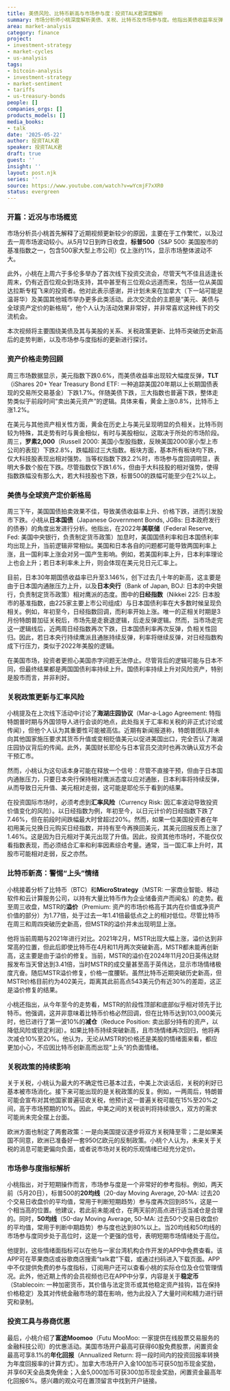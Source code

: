 ```yaml
---
title: 美债风险、比特币新高与市场参与度：投资TALK君深度解析
summary: 市场分析师小桃深度解析美债、关税、比特币及市场参与度。他指出美债收益率反弹与日本国债走势相似，关税不确定性犹存，并提醒投资者警惕比特币新高后的风险。
area: market-analysis
category: finance
project:
- investment-strategy
- market-cycles
- us-analysis
tags:
- bitcoin-analysis
- investment-strategy
- market-sentiment
- tariffs
- us-treasury-bonds
people: []
companies_orgs: []
products_models: []
media_books:
- talk
date: '2025-05-22'
author: 投资TALK君
speaker: 投资TALK君
draft: true
guest: ''
insight: ''
layout: post.njk
series: ''
source: https://www.youtube.com/watch?v=wYcmjF7xXR0
status: evergreen
---
```

### 开篇：近况与市场概览

市场分析员小桃首先解释了近期视频更新较少的原因，主要在于工作繁忙，以及过去一周市场波动较小。从5月12日到昨日收盘，**标普500**（S&P 500: 美国股市的基准指数之一，包含500家大型上市公司）仅上涨约1%，显示市场整体波动不大。

此外，小桃在上周六于多伦多举办了首次线下投资交流会，尽管天气不佳且适逢长周末，仍有近百位观众到场支持，其中甚至有三位观众远道而来，包括一位从美国达拉斯专程飞来的投资者。他对此表示感谢，并计划未来在加拿大（下一站可能是温哥华）及美国其他城市举办更多此类活动。此次交流会的主题是“美元、美债与全球资产定价的新格局”，他个人认为活动效果非常好，并非常喜欢这种线下的交流机会。

本次视频将主要围绕美债及其与美股的关系、关税政策更新、比特币突破历史新高后的走势判断，以及市场参与度指标的更新进行探讨。

### 资产价格走势回顾

周三市场数据显示，美元指数下跌0.6%，而美债收益率出现较大幅度反弹，**TLT**（iShares 20+ Year Treasury Bond ETF: 一种追踪美国20年期以上长期国债表现的交易所交易基金）下跌1.7%。伴随美债下跌，三大指数也普遍下跌，整体走势类似于前段时间“卖出美元资产”的逻辑。具体来看，黄金上涨0.8%，比特币上涨1.2%。

在美元与其他资产相关性方面，黄金在历史上与美元呈现明显的负相关。比特币则较为特殊，其走势有时与黄金相似，有时与美股相似，这取决于所处的市场阶段。周三，**罗素2,000**（Russell 2000: 美国小型股指数，反映美国2000家小型上市公司的表现）下跌2.8%，跌幅超过三大指数。板块方面，基本所有板块均下跌，仅大科技股表现出相对强势。当等权指数下跌2.2%时，市场参与度回调明显，表明大多数个股在下跌。尽管指数仅下跌1.6%，但由于大科技股的相对强势，使得指数跌幅没有那么大，若大科技股也下跌，标普500的跌幅可能至少在2%以上。

### 美债与全球资产定价新格局

周三下午，美国国债拍卖效果不佳，导致美债收益率上升、价格下跌，进而引发股市下跌。小桃从**日本国债**（Japanese Government Bonds, JGBs: 日本政府发行的债券）的角度出发进行分析。他指出，在2022年**美联储**（Federal Reserve, Fed: 美国中央银行，负责制定货币政策）加息时，美国国债利率和日本国债利率均出现上升，当前逻辑非常相似。美国和日本各自的问题都可能导致两国利率上涨，且一国利率上涨会对另一国产生影响。例如，若美国利率上升，日本利率理论上也会上升；若日本利率未上升，则会体现在美元兑日元汇率上。

目前，日本30年期国债收益率已升至3.146%，创下过去几十年的新高，这主要是由于日本国内通胀压力上升，以及**日本央行**（Bank of Japan, BOJ: 日本的中央银行，负责制定货币政策）相对鹰派的态度。图中的**日经指数**（Nikkei 225: 日本股市的基准指数，由225家主要上市公司组成）与日本国债利率在大多数时候呈现负相关。例如，年初至今，日经指数回调，而利率开始上涨。唯一的正相关时期是3月份特朗普加征关税后，市场先是走衰退逻辑，后走反弹逻辑。然而，当市场走完这一逻辑线后，近两周日经指数再次下跌，日本国债利率再次反弹，负相关性回归。因此，若日本央行持续鹰派且通胀持续反弹，利率将继续反弹，对日经指数构成下行压力，类似于2022年美股的逻辑。

在美国市场，投资者更担心美国赤字问题无法停止。尽管背后的逻辑可能与日本不同，但最终结果都是两国国债利率持续上升。国债利率持续上升对风险资产，特别是股市而言，并非利好。

### 关税政策更新与汇率风险

小桃提及在上次线下活动中讨论了**海湖庄园协议**（Mar-a-Lago Agreement: 特指特朗普时期与外国领导人进行会谈的地点，此处指关于汇率和关税的非正式讨论或传闻），但他个人认为其重要性可能被高估。近期有新闻报道称，特朗普团队并未向其他国家施压要求其货币升值或变相贬值美元以促进美国出口，完全否认了海湖庄园协议背后的传闻。此外，美国财长耶伦与日本官员交流时也再次确认双方不会干预汇市。

然而，小桃认为这句话本身可能在释放一个信号：尽管不直接干预，但由于日本国内通胀压力，只要日本央行保持相对鹰派态度以应对通胀，日本利率将持续反弹，从而导致日元升值、美元相对走弱，这可能是耶伦乐于看到的结果。

在投资国际市场时，必须考虑到**汇率风险**（Currency Risk: 因汇率波动导致投资价值变化的风险）。以日经指数为例，年初至今，以日元计价的日经指数下跌了7.46%，但在前段时间跌幅最大时曾超过20%。然而，如果一位美国投资者在年初用美元兑换日元购买日经指数，并持有至今再换回美元，其美元回报反而上涨了1.46%。这是因为日元相对于美元出现了升值。因此，投资其他市场时，不能仅仅看指数表现，而必须结合汇率和利率因素综合考量。通常，当一国汇率上升时，其股市可能相对走弱，反之亦然。

### 比特币新高：警惕“上头”情绪

小桃接着分析了比特币（BTC）和**MicroStrategy**（MSTR: 一家商业智能、移动软件和云计算服务公司，以持有大量比特币作为企业储备资产而闻名）的走势。截至周三收盘，MSTR的**溢价**（Premium: 资产的市场价格高于其内在价值或净资产价值的部分）为1.77倍，处于过去一年1.41倍最低点之上的相对低位。尽管比特币在周三和周四突破历史新高，但MSTR的溢价并未出现明显上涨。

他将当前周期与2021年进行对比。2021年2月，MSTR出现大幅上涨，溢价达到非常高的位置，但此后即使比特币在4月和11月两次突破新高，MSTR都未能再创新高，这主要是由于溢价的修复。当前，MSTR的溢价在2024年11月20日英伟达财报发布当天曾达到3.41倍，当时MSTR的成交量甚至高于英伟达，显示市场情绪极度亢奋。随后MSTR溢价修复，价格一度腰斩。虽然比特币近期突破历史新高，但MSTR价格目前约为402美元，距离其此前高点543美元仍有近30%的差距，这正是溢价修复的结果。

小桃还指出，从今年至今的走势看，MSTR的阶段性顶部和底部似乎相对领先于比特币。他强调，这并非意味着比特币价格必然回调，但在比特币达到103,000美元时，他已进行了第一波10%的**减仓**（Reduce Position: 卖出部分持有的资产，以降低风险或锁定利润）。如果比特币持续突破新高，且市场情绪再次回归，他将再次减仓10%至20%。他认为，无论从MSTR的价格还是美股的情绪面来看，都应更加小心，不应因比特币创新高而出现“上头”的负面情绪。

### 关税政策的持续影响

关于关税，小桃认为最大的不确定性已基本过去，中美上次谈话后，关税的利好已基本被市场消化。接下来可能出现的是关税政策的反复。例如，一两周后，特朗普可能会宣布对其他国家普遍征收关税，他预计这一普遍关税可能在15%至20%之间，高于市场预期的10%。因此，中美之间的关税谈判将持续很久，双方的需求可能尚未完全摆上台面。

欧洲方面也制定了两套政策：一是向美国提议逐步将双方关税降至零；二是如果美国不同意，欧洲已准备好一套950亿欧元的反制政策。小桃个人认为，未来关于关税的消息可能更偏向负面，或者说市场对关税的乐观情绪已经充分定价。

### 市场参与度指标解析

小桃指出，对于短期操作而言，市场参与度是一个非常好的参考指标。例如，两天前（5月20日），标普500的**20均线**（20-day Moving Average, 20-MA: 过去20个交易日收盘价的平均值，常用于判断短期趋势）参与度再次回到85%，这是一个相当高的位置。他建议，若此前未能减仓，在两天前的高点进行适当减仓是合理的。同时，**50均线**（50-day Moving Average, 50-MA: 过去50个交易日收盘价的平均值，常用于判断中期趋势）参与度也达到80%以上。当20均线和50均线的市场参与度同步处于高位时，这是一个更强的信号，表明短期市场情绪处于高位。

他提到，这些情绪面指标可以在他与一家台湾机构合作开发的APP中免费查看。该APP可在苹果商店或谷歌商店搜索“talk君”下载，或通过扫码进入下载页面。APP中不仅提供免费的参与度指标，订阅用户还可以查看小桃的实际仓位及仓位管理情况。此外，他近期上传的会员视频也已在APP中分享，内容是关于**稳定币**（Stablecoin: 一种加密货币，其价值与法定货币或其他稳定资产挂钩，旨在保持价格稳定）及其对传统金融市场的潜在影响，他为此投入了大量时间和精力进行研究和录制。

### 投资工具与券商优惠

最后，小桃介绍了**富途Moomoo**（Futu MooMoo: 一家提供在线股票交易服务的金融科技公司）的优惠活动。美国市场开户最高可获得60股免费股票，闲置资金最高可享8.1%的**年化回报**（Annualized Return: 将一段时间内的投资回报率转换为年度回报率的计算方式）。加拿大市场开户入金100加币可获50加币现金奖励，并享60天全品类免佣金；入金5,000加币可获300加币现金奖励，闲置资金最高年化回报6%。感兴趣的观众可在置顶留言中找到开户链接。